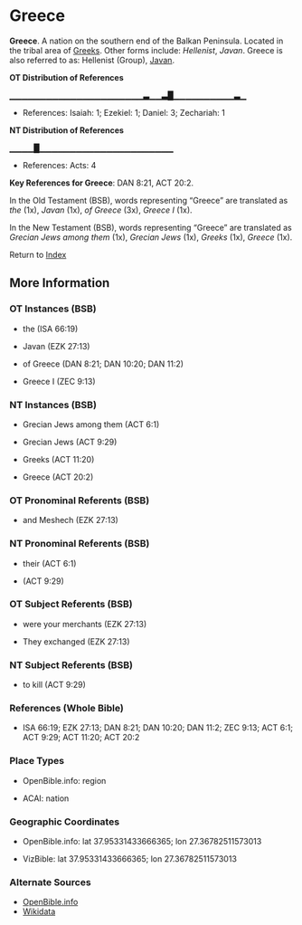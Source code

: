 # Greece
**Greece**. 
A nation on the southern end of the Balkan Peninsula. 
Located in the tribal area of [Greeks](../../../groups/md/acai/Greek.md). 
Other forms include: 
*Hellenist*, *Javan*. 
Greece is also referred to as: 
Hellenist (Group), [Javan](Javan.md). 


**OT Distribution of References**

▁▁▁▁▁▁▁▁▁▁▁▁▁▁▁▁▁▁▁▁▁▁▃▁▁▃█▁▁▁▁▁▁▁▁▁▁▃▁
* References: Isaiah: 1; Ezekiel: 1; Daniel: 3; Zechariah: 1

**NT Distribution of References**

▁▁▁▁█▁▁▁▁▁▁▁▁▁▁▁▁▁▁▁▁▁▁▁▁▁▁
* References: Acts: 4



**Key References for Greece**: 
DAN 8:21, ACT 20:2. 


In the Old Testament (BSB), words representing “Greece” are translated as 
*the* (1x), *Javan* (1x), *of Greece* (3x), *Greece I* (1x). 


In the New Testament (BSB), words representing “Greece” are translated as 
*Grecian Jews among them* (1x), *Grecian Jews* (1x), *Greeks* (1x), *Greece* (1x). 


Return to [Index](00-Index.md)

## More Information

### OT Instances (BSB)

* the (ISA 66:19)

* Javan (EZK 27:13)

* of Greece (DAN 8:21; DAN 10:20; DAN 11:2)

* Greece I (ZEC 9:13)



### NT Instances (BSB)

* Grecian Jews among them (ACT 6:1)

* Grecian Jews (ACT 9:29)

* Greeks (ACT 11:20)

* Greece (ACT 20:2)



### OT Pronominal Referents (BSB)

* and Meshech (EZK 27:13)



### NT Pronominal Referents (BSB)

* their (ACT 6:1)

*  (ACT 9:29)



### OT Subject Referents (BSB)

* were your merchants (EZK 27:13)

* They exchanged (EZK 27:13)



### NT Subject Referents (BSB)

* to kill (ACT 9:29)



### References (Whole Bible)

* ISA 66:19; EZK 27:13; DAN 8:21; DAN 10:20; DAN 11:2; ZEC 9:13; ACT 6:1; ACT 9:29; ACT 11:20; ACT 20:2


### Place Types

* OpenBible.info: region

* ACAI: nation



### Geographic Coordinates

* OpenBible.info: lat 37.95331433666365; lon 27.36782511573013

* VizBible: lat 37.95331433666365; lon 27.36782511573013



### Alternate Sources

* [OpenBible.info](https://www.openbible.info/geo/ancient/a116c5c)
* [Wikidata](http://www.wikidata.org/entity/Q1684266)



